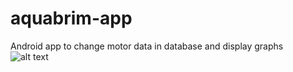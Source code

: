 # aquabrim-app
Android app to change motor data in database and display graphs
<br/>
![alt text](https://drive.google.com/file/d/1UClfMVfBxOXFY07DV6FRvYyB-z07EK9o/view?usp=sharing)
